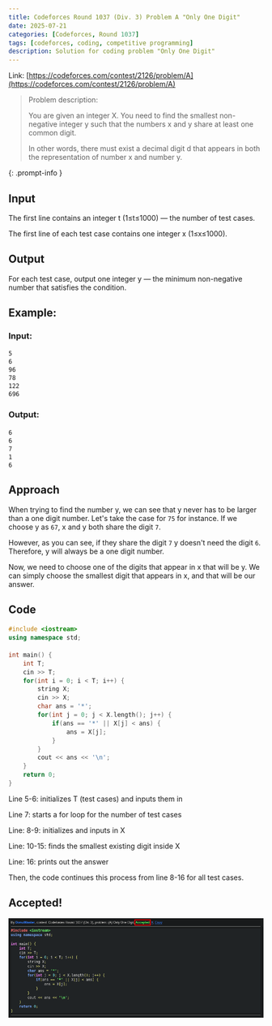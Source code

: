 ```yaml
---
title: Codeforces Round 1037 (Div. 3) Problem A "Only One Digit"
date: 2025-07-21
categories: [Codeforces, Round 1037]
tags: [codeforces, coding, competitive programming]
description: Solution for coding problem "Only One Digit"
---
```


Link: [https://codeforces.com/contest/2126/problem/A](https://codeforces.com/contest/2126/problem/A)

> Problem description:
> 
> You are given an integer X. You need to find the smallest non-negative integer y such that the numbers x and y share at least one common digit.
> 
> In other words, there must exist a decimal digit d that appears in both the representation of number x and number y.
> 
{: .prompt-info }

## Input

The first line contains an integer t (1≤t≤1000) — the number of test cases.

The first line of each test case contains one integer x (1≤x≤1000).

## Output

For each test case, output one integer y — the minimum non-negative number that satisfies the condition.

## Example:

### Input: 
```
5
6
96
78
122
696
```

### Output:
```
6
6
7
1
6
```

## Approach
When trying to find the number y, we can see that y never has to be larger than a one digit number. Let's take the case for `75` for instance. If we choose y as `67`, x and y both share the digit `7`.

However, as you can see, if they share the digit `7` y doesn't need the digit `6`. Therefore, y will always be a one digit number.

Now, we need to choose one of the digits that appear in x that will be y. We can simply choose the smallest digit that appears in x, and that will be our answer.

## Code
```c++
#include <iostream>
using namespace std;

int main() {
    int T;
    cin >> T;
    for(int i = 0; i < T; i++) {
        string X;
        cin >> X;
        char ans = '*';
        for(int j = 0; j < X.length(); j++) {
            if(ans == '*' || X[j] < ans) {
                ans = X[j];
            }
        }
        cout << ans << '\n';
    }
    return 0;
}
```

Line 5-6: initializes T (test cases) and inputs them in

Line 7: starts a for loop for the number of test cases

Line: 8-9: initializes and inputs in X

Line: 10-15: finds the smallest existing digit inside X

Line: 16: prints out the answer

Then, the code continues this process from line 8-16 for all test cases.

## Accepted!

![Problem A Accepted](/assets/img/codeforces/round1037/problemA.png)
